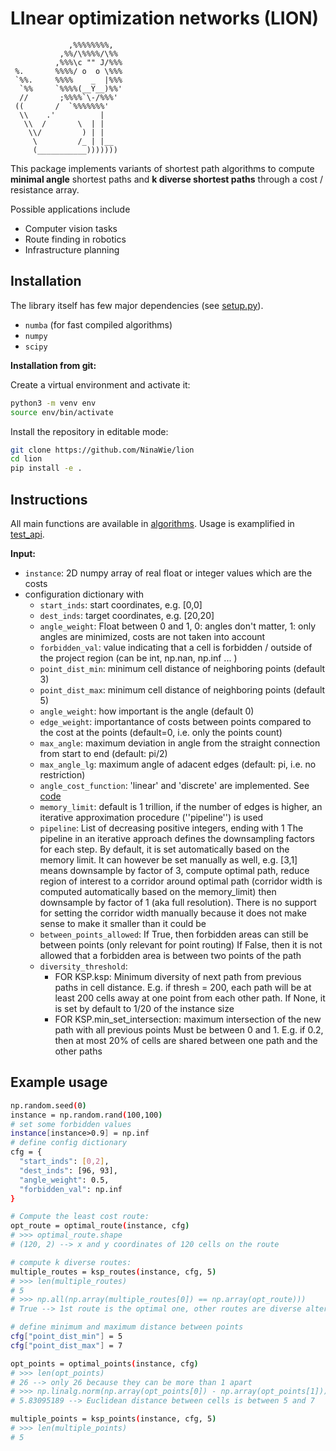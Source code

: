 # LInear optimization networks (LION)


    
                 ,%%%%%%%%,
               ,%%/\%%%%/\%%
              ,%%%\c "" J/%%%
     %.       %%%%/ o  o \%%%
     `%%.     %%%%    _  |%%%
      `%%     `%%%%(__Y__)%%'
      //       ;%%%%`\-/%%%'
     ((       /  `%%%%%%%'
      \\    .'          |
       \\  /       \  | |
        \\/         ) | |
         \         /_ | |__
         (___________)))))))
    

This package implements variants of shortest path algorithms to compute **minimal angle** shortest paths and **k diverse shortest paths** through a cost / resistance array.

Possible applications include 
* Computer vision tasks
* Route finding in robotics
* Infrastructure planning

## Installation

The library itself has few major dependencies (see [setup.py](setup.py)). 
* `numba` (for fast compiled algorithms)
* `numpy`
* `scipy`



**Installation from git:**

Create a virtual environment and activate it:

```sh
python3 -m venv env
source env/bin/activate
```

Install the repository in editable mode:

```sh
git clone https://github.com/NinaWie/lion
cd lion
pip install -e .
```

## Instructions

All main functions are available in [algorithms](lion/algorithms.py). Usage is examplified in [test_api](lion/tests/test_api.py).

**Input:** 

* `instance`: 2D numpy array of real float or integer values which are the costs
* configuration dictionary with 
  * `start_inds`: start coordinates, e.g. [0,0]
  * `dest_inds`: target coordinates, e.g. [20,20]
  * `angle_weight`: Float between 0 and 1, 0: angles don't matter, 1: only angles are minimized, costs are not taken into account
  * `forbidden_val`: value indicating that a cell is forbidden / outside of the project region (can be int, np.nan, np.inf ... )
  * `point_dist_min`: minimum cell distance of neighboring points (default 3)
  * `point_dist_max`: minimum cell distance of neighboring points (default 5)
  * `angle_weight`: how important is the angle (default 0)
  * `edge_weight`: importantance of costs between points compared to the cost at the points (default=0, i.e. only the points count)
  * `max_angle`: maximum deviation in angle from the straight connection from start to end (default: pi/2)
  * `max_angle_lg`: maximum angle of adacent edges (default: pi, i.e. no restriction)
  * `angle_cost_function`: 'linear' and 'discrete' are implemented. See [code](lion/utils/general.py)
  * `memory_limit`: default is 1 trillion, if the number of edges is higher, an iterative approximation procedure (''pipeline'') is used
  * `pipeline`: List of decreasing positive integers, ending with 1
            The pipeline in an iterative approach defines the downsampling
            factors for each step. By default, it is set automatically based on
            the memory limit. It can however be set manually as well, e.g.
            [3,1] means downsample by factor of 3, compute optimal
            path, reduce region of interest to a corridor around
            optimal path (corridor width is computed automatically based on the
            memory_limit) then downsample by factor of 1 (aka full resolution).
            There is no support for setting the corridor width manually because
            it does not make sense to make it smaller than it could be
  * `between_points_allowed`: If True, then forbidden areas can still be between points (only relevant for point routing)
            If False, then it is not allowed that a forbidden area is between two points of the path
  * `diversity_threshold`:
    * FOR KSP.ksp:
            Minimum diversity of next path from previous paths in cell
            distance. E.g. if thresh = 200, each path will be at least 200
            cells away at one point from each other path.
            If None, it is set by default to 1/20 of the instance size
    * FOR KSP.min_set_intersection:
            maximum intersection of the new path with all previous points
            Must be between 0 and 1. E.g. if 0.2, then at most 20% of cells
            are shared between one path and the other paths

## Example usage

```sh
np.random.seed(0)
instance = np.random.rand(100,100)
# set some forbidden values
instance[instance>0.9] = np.inf
# define config dictionary
cfg = {
  "start_inds": [0,2],
  "dest_inds": [96, 93],
  "angle_weight": 0.5,
  "forbidden_val": np.inf
}

# Compute the least cost route:
opt_route = optimal_route(instance, cfg)
# >>> optimal_route.shape
# (120, 2) --> x and y coordinates of 120 cells on the route

# compute k diverse routes:
multiple_routes = ksp_routes(instance, cfg, 5)
# >>> len(multiple_routes)
# 5
# >>> np.all(np.array(multiple_routes[0]) == np.array(opt_route)))
# True --> 1st route is the optimal one, other routes are diverse alternatives 

# define minimum and maximum distance between points
cfg["point_dist_min"] = 5
cfg["point_dist_max"] = 7

opt_points = optimal_points(instance, cfg)
# >>> len(opt_points)
# 26 --> only 26 because they can be more than 1 apart
# >>> np.linalg.norm(np.array(opt_points[0]) - np.array(opt_points[1]))
# 5.83095189 --> Euclidean distance between cells is between 5 and 7

multiple_points = ksp_points(instance, cfg, 5)
# >>> len(multiple_points)
# 5
```
